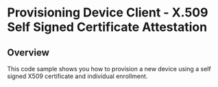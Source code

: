 # Provisioning Device Client  - X.509 Self Signed Certificate Attestation

## Overview

This code sample shows you how to provision a new device using a self signed X509 certificate and individual enrollment.
